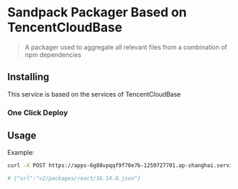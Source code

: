# Sandpack Packager Based on TencentCloudBase

> A packager used to aggregate all relevant files from a combination of npm dependencies

## Installing

This service is based on the services of TencentCloudBase

### One Click Deploy

## Usage

Example:

```bash
curl -X POST https://apps-6g88vpqqf9f70e7b-1259727701.ap-shanghai.service.tcloudbase.com/packages/react%4016

# {"url":"v2/packages/react/16.14.0.json"}
```
